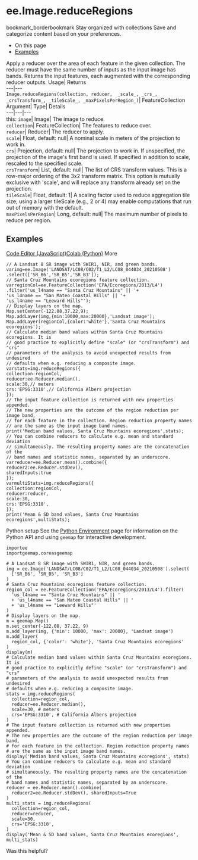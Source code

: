  
#  ee.Image.reduceRegions
bookmark_borderbookmark Stay organized with collections  Save and categorize content based on your preferences.
  * On this page
  * [Examples](https://developers.google.com/earth-engine/apidocs/ee-image-reduceregions#examples)


Apply a reducer over the area of each feature in the given collection. 
The reducer must have the same number of inputs as the input image has bands.
Returns the input features, each augmented with the corresponding reducer outputs.
Usage| Returns  
---|---  
`Image.reduceRegions(collection, reducer,  _scale_, _crs_, _crsTransform_, _tileScale_, _maxPixelsPerRegion_)`| FeatureCollection  
Argument| Type| Details  
---|---|---  
this: `image`| Image| The image to reduce.  
`collection`| FeatureCollection| The features to reduce over.  
`reducer`| Reducer| The reducer to apply.  
`scale`| Float, default: null| A nominal scale in meters of the projection to work in.  
`crs`| Projection, default: null| The projection to work in. If unspecified, the projection of the image's first band is used. If specified in addition to scale, rescaled to the specified scale.  
`crsTransform`| List, default: null| The list of CRS transform values. This is a row-major ordering of the 3x2 transform matrix. This option is mutually exclusive with 'scale', and will replace any transform already set on the projection.  
`tileScale`| Float, default: 1| A scaling factor used to reduce aggregation tile size; using a larger tileScale (e.g., 2 or 4) may enable computations that run out of memory with the default.  
`maxPixelsPerRegion`| Long, default: null| The maximum number of pixels to reduce per region.  
## Examples
[Code Editor (JavaScript)](https://developers.google.com/earth-engine/apidocs/ee-image-reduceregions#code-editor-javascript-sample)[Colab (Python)](https://developers.google.com/earth-engine/apidocs/ee-image-reduceregions#colab-python-sample) More
```
// A Landsat 8 SR image with SWIR1, NIR, and green bands.
varimg=ee.Image('LANDSAT/LC08/C02/T1_L2/LC08_044034_20210508')
.select(['SR_B6','SR_B5','SR_B3']);
// Santa Cruz Mountains ecoregions feature collection.
varregionCol=ee.FeatureCollection('EPA/Ecoregions/2013/L4')
.filter('us_l4name == "Santa Cruz Mountains" || '+
'us_l4name == "San Mateo Coastal Hills" || '+
'us_l4name == "Leeward Hills"');
// Display layers on the map.
Map.setCenter(-122.08,37.22,9);
Map.addLayer(img,{min:10000,max:20000},'Landsat image');
Map.addLayer(regionCol,{color:'white'},'Santa Cruz Mountains ecoregions');
// Calculate median band values within Santa Cruz Mountains ecoregions. It is
// good practice to explicitly define "scale" (or "crsTransform") and "crs"
// parameters of the analysis to avoid unexpected results from undesired
// defaults when e.g. reducing a composite image.
varstats=img.reduceRegions({
collection:regionCol,
reducer:ee.Reducer.median(),
scale:30,// meters
crs:'EPSG:3310',// California Albers projection
});
// The input feature collection is returned with new properties appended.
// The new properties are the outcome of the region reduction per image band,
// for each feature in the collection. Region reduction property names
// are the same as the input image band names.
print('Median band values, Santa Cruz Mountains ecoregions',stats);
// You can combine reducers to calculate e.g. mean and standard deviation
// simultaneously. The resulting property names are the concatenation of the
// band names and statistic names, separated by an underscore.
varreducer=ee.Reducer.mean().combine({
reducer2:ee.Reducer.stdDev(),
sharedInputs:true
});
varmultiStats=img.reduceRegions({
collection:regionCol,
reducer:reducer,
scale:30,
crs:'EPSG:3310',
});
print('Mean & SD band values, Santa Cruz Mountains ecoregions',multiStats);
```
Python setup
See the [ Python Environment](https://developers.google.com/earth-engine/guides/python_install) page for information on the Python API and using `geemap` for interactive development.
```
importee
importgeemap.coreasgeemap
```
```
# A Landsat 8 SR image with SWIR1, NIR, and green bands.
img = ee.Image('LANDSAT/LC08/C02/T1_L2/LC08_044034_20210508').select(
  ['SR_B6', 'SR_B5', 'SR_B3']
)
# Santa Cruz Mountains ecoregions feature collection.
region_col = ee.FeatureCollection('EPA/Ecoregions/2013/L4').filter(
  'us_l4name == "Santa Cruz Mountains" || '
  + 'us_l4name == "San Mateo Coastal Hills" || '
  + 'us_l4name == "Leeward Hills"'
)
# Display layers on the map.
m = geemap.Map()
m.set_center(-122.08, 37.22, 9)
m.add_layer(img, {'min': 10000, 'max': 20000}, 'Landsat image')
m.add_layer(
  region_col, {'color': 'white'}, 'Santa Cruz Mountains ecoregions'
)
display(m)
# Calculate median band values within Santa Cruz Mountains ecoregions. It is
# good practice to explicitly define "scale" (or "crsTransform") and "crs"
# parameters of the analysis to avoid unexpected results from undesired
# defaults when e.g. reducing a composite image.
stats = img.reduceRegions(
  collection=region_col,
  reducer=ee.Reducer.median(),
  scale=30, # meters
  crs='EPSG:3310', # California Albers projection
)
# The input feature collection is returned with new properties appended.
# The new properties are the outcome of the region reduction per image band,
# for each feature in the collection. Region reduction property names
# are the same as the input image band names.
display('Median band values, Santa Cruz Mountains ecoregions', stats)
# You can combine reducers to calculate e.g. mean and standard deviation
# simultaneously. The resulting property names are the concatenation of the
# band names and statistic names, separated by an underscore.
reducer = ee.Reducer.mean().combine(
  reducer2=ee.Reducer.stdDev(), sharedInputs=True
)
multi_stats = img.reduceRegions(
  collection=region_col,
  reducer=reducer,
  scale=30,
  crs='EPSG:3310',
)
display('Mean & SD band values, Santa Cruz Mountains ecoregions', multi_stats)
```

Was this helpful?
